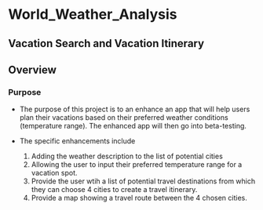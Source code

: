 # World_Weather_Analysis

## Vacation Search and Vacation Itinerary


## Overview


### Purpose

* The purpose of this project is to an enhance an app that will help users plan their vacations based on their preferred weather conditions (temperature range).   The enhanced app will then go into beta-testing.

* The specific enhancements include
    1. Adding the weather description to the list of potential cities
    2. Allowing the user to input their preferred temperature range for a vacation spot.
    3. Provide the user wtih a list of potential travel destinations from which they can choose 4 cities to create a travel itinerary.
    4. Provide a map showing a travel route between the 4 chosen cities.
